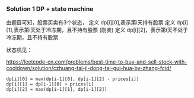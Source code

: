 ### Solution 1 DP + state machine

由题目可知，股票买卖有3个状态，
定义 dp[i][0],表示第i天持有股票
定义 dp[i][1],表示第i天处于冷冻期，且不持有股票 (刚卖)
定义 dp[i][2]，表示第i天不处于冷冻期，且不持有股票

状态机见：

https://leetcode-cn.com/problems/best-time-to-buy-and-sell-stock-with-cooldown/solution/czhuang-tai-ji-dong-tai-gui-hua-by-zhang-fcid/


```
dp[i][0] = max(dp[i-1][0], dp[i-1][2] - prices[i])
dp[i][1] = dp[i-1][0] + prices[i]
dp[i][2] = max(dp[i-1][1], dp[i-1][2])
```

